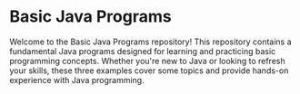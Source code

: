 
# Basic Java Programs

Welcome to the Basic Java Programs repository! This repository contains a fundamental Java programs designed for learning and practicing basic programming concepts.
Whether you're new to Java or looking to refresh your skills, these three examples cover some topics and provide hands-on experience with Java programming.

